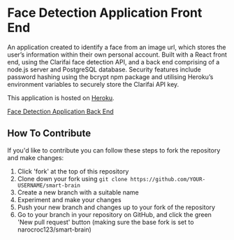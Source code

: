 # Face Detection Application Front End

An application created to identify a face from an image url, which stores the user’s information within their own personal account. Built with a React front end, using the Clarifai face detection API, and a back end comprising of a node.js server and PostgreSQL database. Security features include password hashing using the bcrypt npm package and utilising Heroku’s environment variables to securely store the Clarifai API key.

This application is hosted on [Heroku](https://narocrocsmartbrain.herokuapp.com/).

[Face Detection Application Back End](https://github.com/narocroc123/smart-brain-api)

## How To Contribute

If you'd like to contribute you can follow these steps to fork the repository and make changes:

1. Click 'fork' at the top of this repository
2. Clone down your fork using `git clone https://github.com/YOUR-USERNAME/smart-brain`
3. Create a new branch with a suitable name
4. Experiment and make your changes
5. Push your new branch and changes up to your fork of the repository
6. Go to your branch in your repository on GitHub, and click the green 'New pull request' button (making sure the base fork is set to narocroc123/smart-brain)